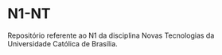 # N1-NT
Repositório referente ao N1 da disciplina Novas Tecnologias da Universidade Católica de Brasília.
